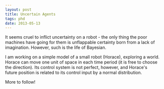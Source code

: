```yaml
---
layout: post
title: Uncertain Agents
tags: phd
date: 2013-05-13
---
```

It seems cruel to inflict uncertainty on a robot - the only thing the poor machines have going for them is unflappable certainty born from a lack of imagination. However, such is the life of Bayesian.

I am working on a simple model of a small robot (Horace), exploring a world. Horace can move one unit of space in each time period (it is free to choose the direction). Its control system is not perfect, however, and Horace's future position is related to its control input by a normal distribution. 

More to follow!
